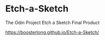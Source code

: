# Etch-a-Sketch

The Odin Project Etch a Sketch Final Product

https://boosterlong.github.io/Etch-a-Sketch/
